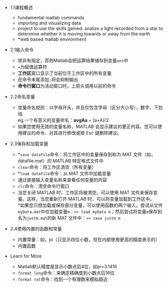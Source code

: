 - 1.1课程概述
  - fundamental matlab commands
  - importing and visualizing data
  - project to use the skills gained: analize a light recorded from a star to determine whether it is moving towards or away from the earth
  - *web based matlab environment

- 2.1输入命令
  - 除非有指定，否则Matlab会把运算结果储存到变量`ans`中
  - `=`为赋值运算符
  - **工作区**窗口显示了当前位于工作区中的所有变量
  - 在命令末尾添加`;`将会抑制输出
  - **命令行窗口**为活动窗口时，上箭头调用以前的命令

- 2.2命名变量
  - 变量命名规则：以字母开头，并且仅包含字母（区分大小写），数字，下划线  
    eg.一个有意义的变量命名：**avgAa** = (a+A)/2
  - 如果您使用无效的变量名称，MATLAB 会显示建议的更正内容。您可以使用建议的命令、对其进行修改或按 Esc 键删除建议。

- 2.3保存和加载变量
  - *`save datafile`命令：将工作区中的变量保存到称为 MAT 文件（如，datafile.mat）的 MATLAB 特定格式文件中
  - `clear`命令：将工作区清空（所有变量）
  - *`load datafile`命令：从 MAT 文件中加载变量
  - 通过直接输入变量名称来查看任何变量的内容
  - `clc`命令：清空命令行窗口
  - 当您关闭 MATLAB 时，工作区将被清空。可以使用 MAT 文件来保存变量。这样，当您重新打开 MATLAB 时，可以将变量加载到工作区中。  
    *如果您只想加载或保存部分变量，可以使用函数的两个输入。尝试从文件`myData.mat`中仅加载变量`m`：`>> load myData m`；然后尝试将变量`m`保存到名为`justm.mat`的新 MAT 文件中：`>> save justm m `

- 2.4使用内置的函数和常量
  - 内置常量：如，pi（只显示四位小数，但在内部使用更高的精度表示的）
  - 内置函数

- Learn for More
  - Matlab默认精度是显示小数点后4位，如pi=3.1416
  - `format long`命令：来确定精确度到小数点后16位
  - `format rat`命令：找到一个有理数来模拟趋近
